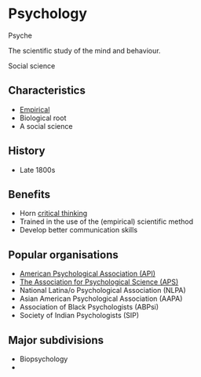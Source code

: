 # Psychology

Psyche 

The scientific study of the mind and behaviour.

Social science

## Characteristics

- [Empirical](empirical.md)
- Biological root
- A social science

## History

- Late 1800s

## Benefits

- Horn [critical thinking](critical-thinking/README.md)
- Trained in the use of the (empirical) scientific method
- Develop better communication skills

## Popular organisations

- [American Psychological Association (API)](apa.md)
- [The Association for Psychological Science (APS)](aps.md)
- National Latina/o Psychological Association (NLPA)
- Asian American Psychological Association (AAPA)
- Association of Black Psychologists (ABPsi)
- Society of Indian Psychologists (SIP)

## Major subdivisions

- Biopsychology
- 